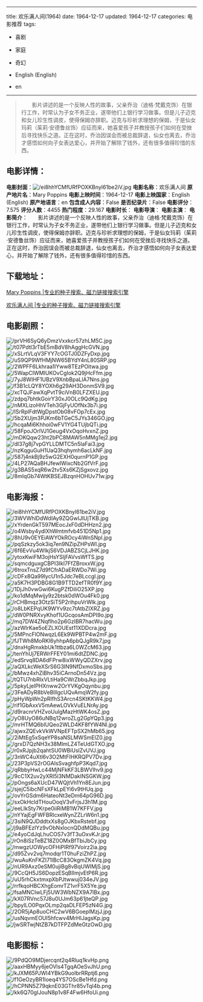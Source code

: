 
---
title: 欢乐满人间(1964)
date: 1964-12-17
updated: 1964-12-17
categories: 电影推荐
tags:
- 喜剧
- 家庭
- 奇幻

- English (English)
- en
---


> 　　影片讲述的是一个反映人性的故事，父亲乔治（迪格·梵戴克饰）在银行工作，时常认为子女不务正业，遂带他们上银行学习做事。但是儿子迈克和女儿珍生性调皮，使得保姆亦辞职。迈克与珍祈求理想的保姆，于是仙女玛莉（茱莉·安德鲁丝饰）应征而来，她喜爱孩子并教授孩子们如何在受挫后寻找快乐之道。正在这时，乔治因误会而被总裁辞退，仙女也离去，乔治才感悟如何向子女表达爱心，并开始了解除了钱外，还有很多值得珍惜的东西。

## **电影详情**：

**电影封面**：<img src="https://image.tmdb.org/t/p/w200/ei8hhYCMfURfPOXKBnyl61be2iV.jpg" alt="/ei8hhYCMfURfPOXKBnyl61be2iV.jpg" title="/ei8hhYCMfURfPOXKBnyl61be2iV.jpg">
**电影名称**：欢乐满人间
**原产地片名**：Mary Poppins
**电影上映时间**：1964-12-17
**电影上映国家**：English (English)
**原产地语言**：en
**包含成人内容**：False
**是否纪录片**：False
**电影评分**：7.575
**评分人数**：4455
**热门程度**：29.167
**电影时长**：
**电影导演**：
**电影主演**：
**电影简介**：　　影片讲述的是一个反映人性的故事，父亲乔治（迪格·梵戴克饰）在银行工作，时常认为子女不务正业，遂带他们上银行学习做事。但是儿子迈克和女儿珍生性调皮，使得保姆亦辞职。迈克与珍祈求理想的保姆，于是仙女玛莉（茱莉·安德鲁丝饰）应征而来，她喜爱孩子并教授孩子们如何在受挫后寻找快乐之道。正在这时，乔治因误会而被总裁辞退，仙女也离去，乔治才感悟如何向子女表达爱心，并开始了解除了钱外，还有很多值得珍惜的东西。

## **下载地址**：
[Mary Poppins |专业的种子搜索、磁力链接搜索引擎](https://movie.amd794.com:2083/?search=Mary%20Poppins&ordering=&mode=match_phrase&page_size=10&page=1)

[欢乐满人间 |专业的种子搜索、磁力链接搜索引擎](https://movie.amd794.com:2083/?search=%E6%AC%A2%E4%B9%90%E6%BB%A1%E4%BA%BA%E9%97%B4&ordering=&mode=match_phrase&page_size=10&page=1)
 

## **电影剧照**：
<img src="https://image.tmdb.org/t/p/original/prVH6SyQ6yDmzVxxkcr57zhLM5C.jpg" alt="/prVH6SyQ6yDmzVxxkcr57zhLM5C.jpg" title="/prVH6SyQ6yDmzVxxkcr57zhLM5C.jpg"><img src="https://image.tmdb.org/t/p/original/t07Pdtl3rTbE5mBdV8hAggHcGVN.jpg" alt="/t07Pdtl3rTbE5mBdV8hAggHcGVN.jpg" title="/t07Pdtl3rTbE5mBdV8hAggHcGVN.jpg"><img src="https://image.tmdb.org/t/p/original/xSLrtVLqV3FYY7cOGTJ0DZFyDxp.jpg" alt="/xSLrtVLqV3FYY7cOGTJ0DZFyDxp.jpg" title="/xSLrtVLqV3FYY7cOGTJ0DZFyDxp.jpg"><img src="https://image.tmdb.org/t/p/original/uS9QP9WfHMjNW65BYdY4nL80SRP.jpg" alt="/uS9QP9WfHMjNW65BYdY4nL80SRP.jpg" title="/uS9QP9WfHMjNW65BYdY4nL80SRP.jpg"><img src="https://image.tmdb.org/t/p/original/2WPFF6Lkhraa1lYww8TEzPOitwa.jpg" alt="/2WPFF6Lkhraa1lYww8TEzPOitwa.jpg" title="/2WPFF6Lkhraa1lYww8TEzPOitwa.jpg"><img src="https://image.tmdb.org/t/p/original/5WapCIWMIUKOvCgIok2Q9jHcFfm.jpg" alt="/5WapCIWMIUKOvCgIok2Q9jHcFfm.jpg" title="/5WapCIWMIUKOvCgIok2Q9jHcFfm.jpg"><img src="https://image.tmdb.org/t/p/original/7yJ8WIHF1UBzV9XnbBpaLlA7Nns.jpg" alt="/7yJ8WIHF1UBzV9XnbBpaLlA7Nns.jpg" title="/7yJ8WIHF1UBzV9XnbBpaLlA7Nns.jpg"><img src="https://image.tmdb.org/t/p/original/f3B1cLQY8YOXh6g29AH3DonmSV9.jpg" alt="/f3B1cLQY8YOXh6g29AH3DonmSV9.jpg" title="/f3B1cLQY8YOXh6g29AH3DonmSV9.jpg"><img src="https://image.tmdb.org/t/p/original/xcTQJFawXqPvtT9ciVnB0LFZXEU.jpg" alt="/xcTQJFawXqPvtT9ciVnB0LFZXEU.jpg" title="/xcTQJFawXqPvtT9ciVnB0LFZXEU.jpg"><img src="https://image.tmdb.org/t/p/original/zdpq7bhtkGoirY30xJ0OLc9QdKg.jpg" alt="/zdpq7bhtkGoirY30xJ0OLc9QdKg.jpg" title="/zdpq7bhtkGoirY30xJ0OLc9QdKg.jpg"><img src="https://image.tmdb.org/t/p/original/nMXLizoHhVTeh3GjFyUOfNx3b7i.jpg" alt="/nMXLizoHhVTeh3GjFyUOfNx3b7i.jpg" title="/nMXLizoHhVTeh3GjFyUOfNx3b7i.jpg"><img src="https://image.tmdb.org/t/p/original/lSrRpIFdtWgDpstOb08vFOp7cEx.jpg" alt="/lSrRpIFdtWgDpstOb08vFOp7cEx.jpg" title="/lSrRpIFdtWgDpstOb08vFOp7cEx.jpg"><img src="https://image.tmdb.org/t/p/original/5b2XUjm3PJKm6bTGeC5JYs346GO.jpg" alt="/5b2XUjm3PJKm6bTGeC5JYs346GO.jpg" title="/5b2XUjm3PJKm6bTGeC5JYs346GO.jpg"><img src="https://image.tmdb.org/t/p/original/hcqaMi6Khhoi0wFV1YG4TUjbQTi.jpg" alt="/hcqaMi6Khhoi0wFV1YG4TUjbQTi.jpg" title="/hcqaMi6Khhoi0wFV1YG4TUjbQTi.jpg"><img src="https://image.tmdb.org/t/p/original/58FpoJOrlVJ1Geug4VxOqoHvxnZ.jpg" alt="/58FpoJOrlVJ1Geug4VxOqoHvxnZ.jpg" title="/58FpoJOrlVJ1Geug4VxOqoHvxnZ.jpg"><img src="https://image.tmdb.org/t/p/original/mDKQqw23ht2bPC8MAW5nMMg1ej2.jpg" alt="/mDKQqw23ht2bPC8MAW5nMMg1ej2.jpg" title="/mDKQqw23ht2bPC8MAW5nMMg1ej2.jpg"><img src="https://image.tmdb.org/t/p/original/dI37g8j7vpGYLLDMTC5n5IaFai3.jpg" alt="/dI37g8j7vpGYLLDMTC5n5IaFai3.jpg" title="/dI37g8j7vpGYLLDMTC5n5IaFai3.jpg"><img src="https://image.tmdb.org/t/p/original/nzKqguGuH1UaQ3hqhymh6acLkNF.jpg" alt="/nzKqguGuH1UaQ3hqhymh6acLkNF.jpg" title="/nzKqguGuH1UaQ3hqhymh6acLkNF.jpg"><img src="https://image.tmdb.org/t/p/original/587j4nkBj9z5wG2EXH0qurnP1GP.jpg" alt="/587j4nkBj9z5wG2EXH0qurnP1GP.jpg" title="/587j4nkBj9z5wG2EXH0qurnP1GP.jpg"><img src="https://image.tmdb.org/t/p/original/4LP27AQaBHJfewIWixcNb2GfVrF.jpg" alt="/4LP27AQaBHJfewIWixcNb2GfVrF.jpg" title="/4LP27AQaBHJfewIWixcNb2GfVrF.jpg"><img src="https://image.tmdb.org/t/p/original/g3BAS5xqR6w2tv5Xs6KZjSgxovz.jpg" alt="/g3BAS5xqR6w2tv5Xs6KZjSgxovz.jpg" title="/g3BAS5xqR6w2tv5Xs6KZjSgxovz.jpg"><img src="https://image.tmdb.org/t/p/original/8mIqGb74WtKBSEJBzqnHOHUv71w.jpg" alt="/8mIqGb74WtKBSEJBzqnHOHUv71w.jpg" title="/8mIqGb74WtKBSEJBzqnHOHUv71w.jpg">

## **电影海报**：
<img src="https://image.tmdb.org/t/p/original/ei8hhYCMfURfPOXKBnyl61be2iV.jpg" alt="/ei8hhYCMfURfPOXKBnyl61be2iV.jpg" title="/ei8hhYCMfURfPOXKBnyl61be2iV.jpg"><img src="https://image.tmdb.org/t/p/original/3WVWhlDdWdIAy9ZQGwIJlUjTKB.jpg" alt="/3WVWhlDdWdIAy9ZQGwIJlUjTKB.jpg" title="/3WVWhlDdWdIAy9ZQGwIJlUjTKB.jpg"><img src="https://image.tmdb.org/t/p/original/xYrdenGkT597MEocJxF0dDHHzn2.jpg" alt="/xYrdenGkT597MEocJxF0dDHHzn2.jpg" title="/xYrdenGkT597MEocJxF0dDHHzn2.jpg"><img src="https://image.tmdb.org/t/p/original/o4Wsby4ydIXhWmtmfvb451D5Np1.jpg" alt="/o4Wsby4ydIXhWmtmfvb451D5Np1.jpg" title="/o4Wsby4ydIXhWmtmfvb451D5Np1.jpg"><img src="https://image.tmdb.org/t/p/original/8hU9v0EYEiAWYOkROcy4iWnSNpl.jpg" alt="/8hU9v0EYEiAWYOkROcy4iWnSNpl.jpg" title="/8hU9v0EYEiAWYOkROcy4iWnSNpl.jpg"><img src="https://image.tmdb.org/t/p/original/pqSzkzy5ok3iq7en9NZipZHPsWI.jpg" alt="/pqSzkzy5ok3iq7en9NZipZHPsWI.jpg" title="/pqSzkzy5ok3iq7en9NZipZHPsWI.jpg"><img src="https://image.tmdb.org/t/p/original/6f6EvVu4WIkjS6VDJABZSCjLJHK.jpg" alt="/6f6EvVu4WIkjS6VDJABZSCjLJHK.jpg" title="/6f6EvVu4WIkjS6VDJABZSCjLJHK.jpg"><img src="https://image.tmdb.org/t/p/original/ytoxKwiFM3ojHsYSljFAVvsWfTS.jpg" alt="/ytoxKwiFM3ojHsYSljFAVvsWfTS.jpg" title="/ytoxKwiFM3ojHsYSljFAVvsWfTS.jpg"><img src="https://image.tmdb.org/t/p/original/sqmcdguxgCBPI3IkI7FfZBroxxW.jpg" alt="/sqmcdguxgCBPI3IkI7FfZBroxxW.jpg" title="/sqmcdguxgCBPI3IkI7FfZBroxxW.jpg"><img src="https://image.tmdb.org/t/p/original/6troxTnsZ7d9fCfrADaERWDo7Wi.jpg" alt="/6troxTnsZ7d9fCfrADaERWDo7Wi.jpg" title="/6troxTnsZ7d9fCfrADaERWDo7Wi.jpg"><img src="https://image.tmdb.org/t/p/original/cDFx8Qa99lycU1n5Jdc7eBLccgI.jpg" alt="/cDFx8Qa99lycU1n5Jdc7eBLccgI.jpg" title="/cDFx8Qa99lycU1n5Jdc7eBLccgI.jpg"><img src="https://image.tmdb.org/t/p/original/a5K7H3PDBG8G1B9TTD2efTR0f9Y.jpg" alt="/a5K7H3PDBG8G1B9TTD2efTR0f9Y.jpg" title="/a5K7H3PDBG8G1B9TTD2efTR0f9Y.jpg"><img src="https://image.tmdb.org/t/p/original/1DjJh0vwGwi6KugPZfDiliO25XP.jpg" alt="/1DjJh0vwGwi6KugPZfDiliO25XP.jpg" title="/1DjJh0vwGwi6KugPZfDiliO25XP.jpg"><img src="https://image.tmdb.org/t/p/original/ko1dMqMwijy9z2btsk0dWOu4Fk0.jpg" alt="/ko1dMqMwijy9z2btsk0dWOu4Fk0.jpg" title="/ko1dMqMwijy9z2btsk0dWOu4Fk0.jpg"><img src="https://image.tmdb.org/t/p/original/rCHBmqz3OtzSiT5P2rihpuVrWlk.jpg" alt="/rCHBmqz3OtzSiT5P2rihpuVrWlk.jpg" title="/rCHBmqz3OtzSiT5P2rihpuVrWlk.jpg"><img src="https://image.tmdb.org/t/p/original/o8LbKEPqUK9WYv9zc7tAtbZIXRZ.jpg" alt="/o8LbKEPqUK9WYv9zc7tAtbZIXRZ.jpg" title="/o8LbKEPqUK9WYv9zc7tAtbZIXRZ.jpg"><img src="https://image.tmdb.org/t/p/original/dW0PNRXvyKhof1UGcqosAmDPI9o.jpg" alt="/dW0PNRXvyKhof1UGcqosAmDPI9o.jpg" title="/dW0PNRXvyKhof1UGcqosAmDPI9o.jpg"><img src="https://image.tmdb.org/t/p/original/mq7DW4ZNqflho2p6GzIBR7hacWu.jpg" alt="/mq7DW4ZNqflho2p6GzIBR7hacWu.jpg" title="/mq7DW4ZNqflho2p6GzIBR7hacWu.jpg"><img src="https://image.tmdb.org/t/p/original/azWIrKae5oEZLXOUEst11XDDcra.jpg" alt="/azWIrKae5oEZLXOUEst11XDDcra.jpg" title="/azWIrKae5oEZLXOUEst11XDDcra.jpg"><img src="https://image.tmdb.org/t/p/original/5MPncFlONwqzL6Ek9WPBTP4w2mF.jpg" alt="/5MPncFlONwqzL6Ek9WPBTP4w2mF.jpg" title="/5MPncFlONwqzL6Ek9WPBTP4w2mF.jpg"><img src="https://image.tmdb.org/t/p/original/fJTWh8MoRKl6yhhpA6pbQJgR9k7.jpg" alt="/fJTWh8MoRKl6yhhpA6pbQJgR9k7.jpg" title="/fJTWh8MoRKl6yhhpA6pbQJgR9k7.jpg"><img src="https://image.tmdb.org/t/p/original/dnxHgRmxkbUk1ttbza6L0WZcM63.jpg" alt="/dnxHgRmxkbUk1ttbza6L0WZcM63.jpg" title="/dnxHgRmxkbUk1ttbza6L0WZcM63.jpg"><img src="https://image.tmdb.org/t/p/original/tenYhUj7ERWrFFEY01mi6dtZDNC.jpg" alt="/tenYhUj7ERWrFFEY01mi6dtZDNC.jpg" title="/tenYhUj7ERWrFFEY01mi6dtZDNC.jpg"><img src="https://image.tmdb.org/t/p/original/edSrvq8DA6dFPrw8ixWWyQDZXrv.jpg" alt="/edSrvq8DA6dFPrw8ixWWyQDZXrv.jpg" title="/edSrvq8DA6dFPrw8ixWWyQDZXrv.jpg"><img src="https://image.tmdb.org/t/p/original/aQXLkcWeXSrS6G3IN9NfDxmoSbs.jpg" alt="/aQXLkcWeXSrS6G3IN9NfDxmoSbs.jpg" title="/aQXLkcWeXSrS6G3IN9NfDxmoSbs.jpg"><img src="https://image.tmdb.org/t/p/original/bMwz4xhZiBhv35iCArnoDn54Vz.jpg" alt="/bMwz4xhZiBhv35iCArnoDn54Vz.jpg" title="/bMwz4xhZiBhv35iCArnoDn54Vz.jpg"><img src="https://image.tmdb.org/t/p/original/tQTU7nbRlxVLtiHa9CWrZbbqJkp.jpg" alt="/tQTU7nbRlxVLtiHa9CWrZbbqJkp.jpg" title="/tQTU7nbRlxVLtiHa9CWrZbbqJkp.jpg"><img src="https://image.tmdb.org/t/p/original/5pkyLjelPHXnww2OrYVKgOqynbu.jpg" alt="/5pkyLjelPHXnww2OrYVKgOqynbu.jpg" title="/5pkyLjelPHXnww2OrYVKgOqynbu.jpg"><img src="https://image.tmdb.org/t/p/original/3FeADyR8bVeBlllgcUQvAmqW2fy.jpg" alt="/3FeADyR8bVeBlllgcUQvAmqW2fy.jpg" title="/3FeADyR8bVeBlllgcUQvAmqW2fy.jpg"><img src="https://image.tmdb.org/t/p/original/pHyWpWn2pRIfhS3Arcn4SKtKKW4.jpg" alt="/pHyWpWn2pRIfhS3Arcn4SKtKKW4.jpg" title="/pHyWpWn2pRIfhS3Arcn4SKtKKW4.jpg"><img src="https://image.tmdb.org/t/p/original/rif1GbAxxV5mAewLOVkVuELNrAy.jpg" alt="/rif1GbAxxV5mAewLOVkVuELNrAy.jpg" title="/rif1GbAxxV5mAewLOVkVuELNrAy.jpg"><img src="https://image.tmdb.org/t/p/original/d9racnrVHZvoUulgMazHtWK4osZ.jpg" alt="/d9racnrVHZvoUulgMazHtWK4osZ.jpg" title="/d9racnrVHZvoUulgMazHtWK4osZ.jpg"><img src="https://image.tmdb.org/t/p/original/yO8UyO86uNBq12wroZLg2GpYQp3.jpg" alt="/yO8UyO86uNBq12wroZLg2GpYQp3.jpg" title="/yO8UyO86uNBq12wroZLg2GpYQp3.jpg"><img src="https://image.tmdb.org/t/p/original/mrHTMQ6bIUQeo2WLD4KF8fYW4Nl.jpg" alt="/mrHTMQ6bIUQeo2WLD4KF8fYW4Nl.jpg" title="/mrHTMQ6bIUQeo2WLD4KF8fYW4Nl.jpg"><img src="https://image.tmdb.org/t/p/original/ajwxZQEvkVkWVNpEFTpSX2hMb65.jpg" alt="/ajwxZQEvkVkWVNpEFTpSX2hMb65.jpg" title="/ajwxZQEvkVkWVNpEFTpSX2hMb65.jpg"><img src="https://image.tmdb.org/t/p/original/2iMtEg5xSqeYP8saNSLMWSmElZ0.jpg" alt="/2iMtEg5xSqeYP8saNSLMWSmElZ0.jpg" title="/2iMtEg5xSqeYP8saNSLMWSmElZ0.jpg"><img src="https://image.tmdb.org/t/p/original/grxD7QzNH3x38MlmLZ4TeUdGTXO.jpg" alt="/grxD7QzNH3x38MlmLZ4TeUdGTXO.jpg" title="/grxD7QzNH3x38MlmLZ4TeUdGTXO.jpg"><img src="https://image.tmdb.org/t/p/original/r0xRJpjb2qahtSU0WBiUslZvUVJ.jpg" alt="/r0xRJpjb2qahtSU0WBiUslZvUVJ.jpg" title="/r0xRJpjb2qahtSU0WBiUslZvUVJ.jpg"><img src="https://image.tmdb.org/t/p/original/3nWC4uXtl6v3O2MtFIHKRQPV7Dv.jpg" alt="/3nWC4uXtl6v3O2MtFIHKRQPV7Dv.jpg" title="/3nWC4uXtl6v3O2MtFIHKRQPV7Dv.jpg"><img src="https://image.tmdb.org/t/p/original/23P3pVS2rOGAIsSvaghfpP3Kqd7.jpg" alt="/23P3pVS2rOGAIsSvaghfpP3Kqd7.jpg" title="/23P3pVS2rOGAIsSvaghfpP3Kqd7.jpg"><img src="https://image.tmdb.org/t/p/original/qRbbyHwLc44MjNFkKF3LBWVlhv9.jpg" alt="/qRbbyHwLc44MjNFkKF3LBWVlhv9.jpg" title="/qRbbyHwLc44MjNFkKF3LBWVlhv9.jpg"><img src="https://image.tmdb.org/t/p/original/9cC1X2uv2yXRl5l3NMDakINSGKW.jpg" alt="/9cC1X2uv2yXRl5l3NMDakINSGKW.jpg" title="/9cC1X2uv2yXRl5l3NMDakINSGKW.jpg"><img src="https://image.tmdb.org/t/p/original/pOngs6aXUcD47WQjtVh1Yn8EJun.jpg" alt="/pOngs6aXUcD47WQjtVh1Yn8EJun.jpg" title="/pOngs6aXUcD47WQjtVh1Yn8EJun.jpg"><img src="https://image.tmdb.org/t/p/original/sjejC5ibcNFsXFkLpEYi6v9tHUq.jpg" alt="/sjejC5ibcNFsXFkLpEYi6v9tHUq.jpg" title="/sjejC5ibcNFsXFkLpEYi6v9tHUq.jpg"><img src="https://image.tmdb.org/t/p/original/ovYrGSdm6HateoNt3eDm64pG96D.jpg" alt="/ovYrGSdm6HateoNt3eDm64pG96D.jpg" title="/ovYrGSdm6HateoNt3eDm64pG96D.jpg"><img src="https://image.tmdb.org/t/p/original/sxOkHcldTHouOoqV3vFrjsJ3h1M.jpg" alt="/sxOkHcldTHouOoqV3vFrjsJ3h1M.jpg" title="/sxOkHcldTHouOoqV3vFrjsJ3h1M.jpg"><img src="https://image.tmdb.org/t/p/original/eeLIkSty7Krpe0iiRiMB1W7KFFV.jpg" alt="/eeLIkSty7Krpe0iiRiMB1W7KFFV.jpg" title="/eeLIkSty7Krpe0iiRiMB1W7KFFV.jpg"><img src="https://image.tmdb.org/t/p/original/nYYajEgFWFBRlcxeWynZZLrW6n1.jpg" alt="/nYYajEgFWFBRlcxeWynZZLrW6n1.jpg" title="/nYYajEgFWFBRlcxeWynZZLrW6n1.jpg"><img src="https://image.tmdb.org/t/p/original/3siN9QJDddtxXs8gOJKbxRstebf.jpg" alt="/3siN9QJDddtxXs8gOJKbxRstebf.jpg" title="/3siN9QJDddtxXs8gOJKbxRstebf.jpg"><img src="https://image.tmdb.org/t/p/original/j9aBFEzIYz9vObNxlocnQDdMQBu.jpg" alt="/j9aBFEzIYz9vObNxlocnQDdMQBu.jpg" title="/j9aBFEzIYz9vObNxlocnQDdMQBu.jpg"><img src="https://image.tmdb.org/t/p/original/e4yoCdJqLhuCOS7v3fT3uOxvKJr.jpg" alt="/e4yoCdJqLhuCOS7v3fT3uOxvKJr.jpg" title="/e4yoCdJqLhuCOS7v3fT3uOxvKJr.jpg"><img src="https://image.tmdb.org/t/p/original/rOn8iSzTeBZ18Z0OMxBfTbiJbCy.jpg" alt="/rOn8iSzTeBZ18Z0OMxBfTbiJbCy.jpg" title="/rOn8iSzTeBZ18Z0OMxBfTbiJbCy.jpg"><img src="https://image.tmdb.org/t/p/original/mwgzUOWycOFHiPIRf97Voirz2ia.jpg" alt="/mwgzUOWycOFHiPIRf97Voirz2ia.jpg" title="/mwgzUOWycOFHiPIRf97Voirz2ia.jpg"><img src="https://image.tmdb.org/t/p/original/d95Zvv2vq7modqr1T0huFziZhPZ.jpg" alt="/d95Zvv2vq7modqr1T0huFziZhPZ.jpg" title="/d95Zvv2vq7modqr1T0huFziZhPZ.jpg"><img src="https://image.tmdb.org/t/p/original/wuAuKnFKZI71lBcC83OkgmZK4Vq.jpg" alt="/wuAuKnFKZI71lBcC83OkgmZK4Vq.jpg" title="/wuAuKnFKZI71lBcC83OkgmZK4Vq.jpg"><img src="https://image.tmdb.org/t/p/original/nUR9Axz0eSM0ujiBg8vBqUWIMjS.jpg" alt="/nUR9Axz0eSM0ujiBg8vBqUWIMjS.jpg" title="/nUR9Axz0eSM0ujiBg8vBqUWIMjS.jpg"><img src="https://image.tmdb.org/t/p/original/9CcQH5JS6DopzESqBIImjvEtP6R.jpg" alt="/9CcQH5JS6DopzESqBIImjvEtP6R.jpg" title="/9CcQH5JS6DopzESqBIImjvEtP6R.jpg"><img src="https://image.tmdb.org/t/p/original/uU5rhCkxtmxpXbPJtwwuj034eJV.jpg" alt="/uU5rhCkxtmxpXbPJtwwuj034eJV.jpg" title="/uU5rhCkxtmxpXbPJtwwuj034eJV.jpg"><img src="https://image.tmdb.org/t/p/original/rrfkqoHBCXhgEomrTZ1vrF5X5Ye.jpg" alt="/rrfkqoHBCXhgEomrTZ1vrF5X5Ye.jpg" title="/rrfkqoHBCXhgEomrTZ1vrF5X5Ye.jpg"><img src="https://image.tmdb.org/t/p/original/fsaMNCIwLFj5UW3WbNZX9A7lBx.jpg" alt="/fsaMNCIwLFj5UW3WbNZX9A7lBx.jpg" title="/fsaMNCIwLFj5UW3WbNZX9A7lBx.jpg"><img src="https://image.tmdb.org/t/p/original/kX07RVnc57J8u0UJm63p61jteQP.jpg" alt="/kX07RVnc57J8u0UJm63p61jteQP.jpg" title="/kX07RVnc57J8u0UJm63p61jteQP.jpg"><img src="https://image.tmdb.org/t/p/original/bpyILO0PqxOLmp2qaDLFEP5zN4G.jpg" alt="/bpyILO0PqxOLmp2qaDLFEP5zN4G.jpg" title="/bpyILO0PqxOLmp2qaDLFEP5zN4G.jpg"><img src="https://image.tmdb.org/t/p/original/2OR5jAp8uoCHC2wV6BGoeplMzjJ.jpg" alt="/2OR5jAp8uoCHC2wV6BGoeplMzjJ.jpg" title="/2OR5jAp8uoCHC2wV6BGoeplMzjJ.jpg"><img src="https://image.tmdb.org/t/p/original/usNqvmEOUI5hfcwv4MrHlJagsKp.jpg" alt="/usNqvmEOUI5hfcwv4MrHlJagsKp.jpg" title="/usNqvmEOUI5hfcwv4MrHlJagsKp.jpg"><img src="https://image.tmdb.org/t/p/original/jwSRTwjNtZB7kDTFPZdMeGtzOwD.jpg" alt="/jwSRTwjNtZB7kDTFPZdMeGtzOwD.jpg" title="/jwSRTwjNtZB7kDTFPZdMeGtzOwD.jpg">

## **电影图标**：
<img src="https://image.tmdb.org/t/p/original/9PdQO9MDjercqnt2q4Rluq1kvHp.png" alt="/9PdQO9MDjercqnt2q4Rluq1kvHp.png" title="/9PdQO9MDjercqnt2q4Rluq1kvHp.png"><img src="https://image.tmdb.org/t/p/original/aaxHBMyy6jeOVls4TgqAOeSvJhU.png" alt="/aaxHBMyy6jeOVls4TgqAOeSvJhU.png" title="/aaxHBMyy6jeOVls4TgqAOeSvJhU.png"><img src="https://image.tmdb.org/t/p/original/kJXM65PJWI4YBkG9uoIbrRRptj6.png" alt="/kJXM65PJWI4YBkG9uoIbrRRptj6.png" title="/kJXM65PJWI4YBkG9uoIbrRRptj6.png"><img src="https://image.tmdb.org/t/p/original/f1GeOzyBR1loeq4YS7OScBe1Hfd.png" alt="/f1GeOzyBR1loeq4YS7OScBe1Hfd.png" title="/f1GeOzyBR1loeq4YS7OScBe1Hfd.png"><img src="https://image.tmdb.org/t/p/original/hCPNN5Z79qknE03GThr85vTqI4b.png" alt="/hCPNN5Z79qknE03GThr85vTqI4b.png" title="/hCPNN5Z79qknE03GThr85vTqI4b.png"><img src="https://image.tmdb.org/t/p/original/kk6Q70gIJouN8p1v8F4Fw6HfoUi.png" alt="/kk6Q70gIJouN8p1v8F4Fw6HfoUi.png" title="/kk6Q70gIJouN8p1v8F4Fw6HfoUi.png">
